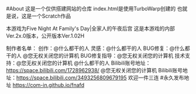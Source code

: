 #About
这是一个仅供搭建网站的仓库
index.html是使用TurboWarp创建的
也就是说，这是一个Scratch作品

本游戏为Five Night At Family's Day|全家人的午夜后宫
这是本游戏的内部Ver.2x.0版本，公开版本Ver.1.02H


制作者名单：
  创作：@什么都干的人
  灵感：@什么都干的人
  BUG修复：@什么都干的人 @您无权关闭您的计算机
  BUG修复指导：@您无权关闭您的计算机
  技术支持：@您无权关闭您的计算机
@什么都干的人 Bilibili账号地址：https://space.bilibili.com/1728962938/
@您无权关闭您的计算机 Bilibili账号地址：https://space.bilibili.com/3493256809679195
欢迎一件三连
#永久发布地址
https://com-in.github.io/fnafd
